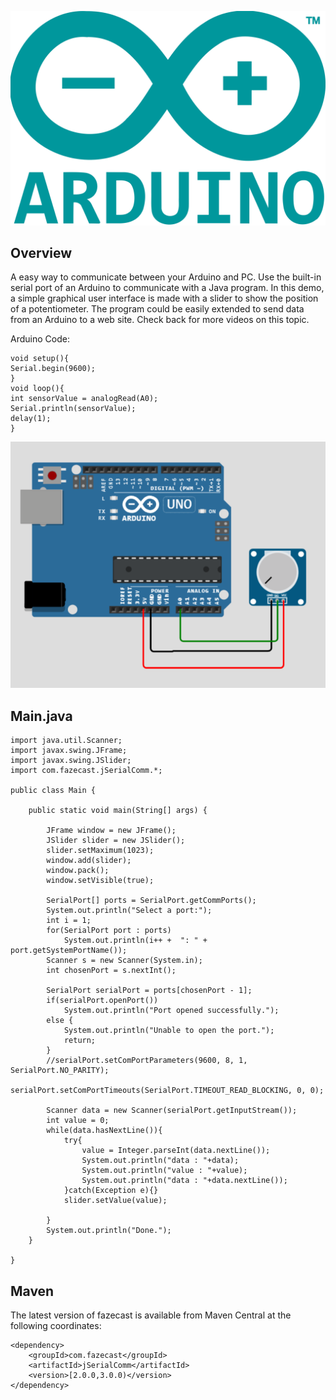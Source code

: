 ﻿![Arduino](.idea/logo/Arduino_Logo.svg.png)



## Overview
A easy way to communicate between your Arduino and PC. Use the built-in serial port of an Arduino to communicate with a Java program.
In this demo, a simple graphical user interface is made with a slider to show the position of a potentiometer.
The program could be easily extended to send data from an Arduino to a web site. Check back for more videos on this topic.



Arduino Code:

    void setup(){
    Serial.begin(9600);
    }
    void loop(){
    int sensorValue = analogRead(A0);
    Serial.println(sensorValue);
    delay(1);
    }



![Arduino](.idea/logo/Arduino.png)

## Main.java

    import java.util.Scanner;
    import javax.swing.JFrame;
    import javax.swing.JSlider;
    import com.fazecast.jSerialComm.*;
    
    public class Main {
    
        public static void main(String[] args) {
    
            JFrame window = new JFrame();
            JSlider slider = new JSlider();
            slider.setMaximum(1023);
            window.add(slider);
            window.pack();
            window.setVisible(true);
    
            SerialPort[] ports = SerialPort.getCommPorts();
            System.out.println("Select a port:");
            int i = 1;
            for(SerialPort port : ports)
                System.out.println(i++ +  ": " + port.getSystemPortName());
            Scanner s = new Scanner(System.in);
            int chosenPort = s.nextInt();
    
            SerialPort serialPort = ports[chosenPort - 1];
            if(serialPort.openPort())
                System.out.println("Port opened successfully.");
            else {
                System.out.println("Unable to open the port.");
                return;
            }
            //serialPort.setComPortParameters(9600, 8, 1, SerialPort.NO_PARITY);
            serialPort.setComPortTimeouts(SerialPort.TIMEOUT_READ_BLOCKING, 0, 0);
    
            Scanner data = new Scanner(serialPort.getInputStream());
            int value = 0;
            while(data.hasNextLine()){
                try{
                    value = Integer.parseInt(data.nextLine());
                    System.out.println("data : "+data);
                    System.out.println("value : "+value);
                    System.out.println("data : "+data.nextLine());
                }catch(Exception e){}
                slider.setValue(value);
    
            }
            System.out.println("Done.");
        }
    
    }

## Maven

The latest version of fazecast is available from Maven Central at
the following coordinates:

    <dependency>
        <groupId>com.fazecast</groupId>
        <artifactId>jSerialComm</artifactId>
        <version>[2.0.0,3.0.0)</version>
    </dependency>


